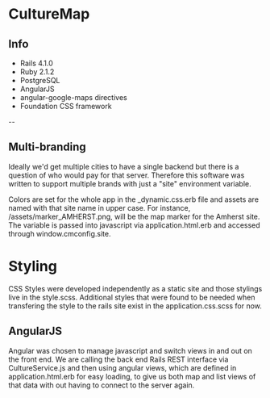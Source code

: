# CultureMap

## Info

* Rails 4.1.0
* Ruby 2.1.2
* PostgreSQL
* AngularJS
* angular-google-maps directives 
* Foundation CSS framework

-- 

## Multi-branding


Ideally we'd get multiple cities to have a single backend but there is a question of who would pay for that server. Therefore this software was written to support multiple brands with just  a "site" environment variable. 

Colors are set for the whole app in the _dynamic.css.erb file and  assets  are named with that site name in upper case. For instance, /assets/marker_AMHERST.png, will be the map marker for the Amherst site. The variable is passed into javascript via application.html.erb and accessed through window.cmconfig.site. 

# Styling

CSS Styles were developed independently as a static site and those stylings live in the style.scss. Additional styles that were found to be needed when transfering the style to the rails site exist in the application.css.scss for now. 


## AngularJS

Angular was chosen to manage javascript and switch views in and out on the front end. We are calling the back end Rails REST interface via CultureService.js and then using angular views, which are defined in application.html.erb for easy loading, to give us both map and list views of that data with out having to connect to the server again. 




